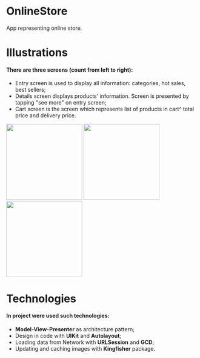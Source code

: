 # OnlineStore
App representing online store.

# Illustrations
#### There are three screens (count from left to right):
- Entry screen is used to display all information: categories, hot sales, best sellers;
- Details screen displays products' information. Screen is presented by tapping "see more" on entry screen;
- Cart screen is the screen which represents list of products in cart^ total price and delivery price.
<p float="center">
 <img src="https://user-images.githubusercontent.com/31551241/188384892-7259441e-718a-4eb7-8470-45a466f0c4ce.png" width="200" />
 <img src="https://user-images.githubusercontent.com/31551241/188384912-5b9ee7b7-6121-4c07-a754-aeb1d81ff552.png" width="200" /> 
 <img src="https://user-images.githubusercontent.com/31551241/188384926-d26c7d31-e163-40d3-b435-3d1c03f364ef.png" width="200" />
</p>

# Technologies
#### In project were used such technologies:
- **Model-View-Presenter** as architecture pattern;
- Design in code with **UIKit** and **Autolayout**;
- Loading data from Network with **URLSession** and **GCD**;
- Updating and caching images with **Kingfisher** package.
